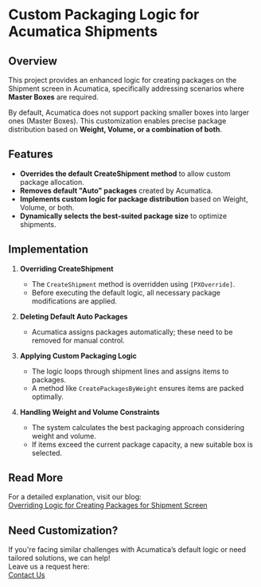 # Custom Packaging Logic for Acumatica Shipments  

## Overview  

This project provides an enhanced logic for creating packages on the Shipment screen in Acumatica, specifically addressing scenarios where **Master Boxes** are required.  

By default, Acumatica does not support packing smaller boxes into larger ones (Master Boxes). This customization enables precise package distribution based on **Weight, Volume, or a combination of both**.  

## Features  

- **Overrides the default CreateShipment method** to allow custom package allocation.  
- **Removes default "Auto" packages** created by Acumatica.  
- **Implements custom logic for package distribution** based on Weight, Volume, or both.  
- **Dynamically selects the best-suited package size** to optimize shipments.  

## Implementation  

1. **Overriding CreateShipment**  
   - The `CreateShipment` method is overridden using `[PXOverride]`.  
   - Before executing the default logic, all necessary package modifications are applied.  

2. **Deleting Default Auto Packages**  
   - Acumatica assigns packages automatically; these need to be removed for manual control.  

3. **Applying Custom Packaging Logic**  
   - The logic loops through shipment lines and assigns items to packages.  
   - A method like `CreatePackagesByWeight` ensures items are packed optimally.  

4. **Handling Weight and Volume Constraints**  
   - The system calculates the best packaging approach considering weight and volume.  
   - If items exceed the current package capacity, a new suitable box is selected.  

## Read More  

For a detailed explanation, visit our blog:  
[Overriding Logic for Creating Packages for Shipment Screen](https://blog.zaletskyy.com/post/2025/01/30/overriding-logic-for-creating-packages-for-shipment-screen-by-weight_volume-or-weight-and-volume)  

## Need Customization?  

If you're facing similar challenges with Acumatica’s default logic or need tailored solutions, we can help!  
Leave us a request here:  
[Contact Us](https://acupowererp.com/contact-us)  
